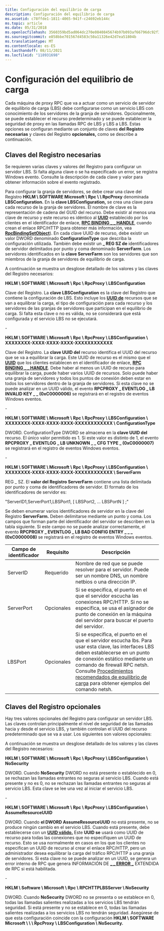 ```yaml
---
title: Configuración del equilibrio de carga
description: Configuración del equilibrio de carga
ms.assetid: c78ffde1-1811-4065-941f-c24692eb144c
ms.topic: article
ms.date: 05/31/2018
ms.openlocfilehash: 3560359bd5ad064dc270e0840845674b97b093af66796dc92f31f7a15170f467
ms.sourcegitcommit: e858bbe701567d4583c50a11326e42d7ea51804b
ms.translationtype: MT
ms.contentlocale: es-ES
ms.lasthandoff: 08/11/2021
ms.locfileid: "118931698"
---
```

# <a name="configuring-load-balancing"></a>Configuración del equilibrio de carga

Cada máquina de proxy RPC que va a actuar como un servicio de servidor de equilibrio de carga (LBS) debe configurarse como un servicio LBS con conocimiento de los servidores de la granja de servidores. Opcionalmente, se puede establecer el recurso predeterminado y se puede establecer la seguridad de proxy en las llamadas RPC de LBS y LBS a LBS. Estas opciones se configuran mediante un conjunto de claves **del Registro necesarias** y claves del Registro **opcionales,** como se describe a continuación.

## <a name="required-registry-keys"></a>Claves del Registro necesarias

Se requieren varias claves y valores del Registro para configurar un servidor LBS. Si falta alguna clave o se ha especificado un error, se registra Windows evento. Consulte la descripción de cada clave y valor para obtener información sobre el evento registrado.

Para configurar la granja de servidores, se debe crear una clave del Registro **HKLM \\ SOFTWARE Microsoft \\ Rpc \\ \\ RpcProxy** denominada **LBSConfiguration.** En la **clave LBSConfiguration,** se crea una clave para cada recurso de la granja de servidores. El nombre de clave es la representación de cadena del GUID del recurso. Debe existir al menos una clave de recurso y este recurso es idéntico al [**UUID**](./rpcdce/ns-rpcdce-uuid.md) establecido por los clientes en el identificador de enlace, [**RPC BINDING \_ \_ HANDLE**](rpc-binding-handle.md), cuando crean el enlace RPC/HTTP (para obtener más información, vea [**RpcBindingSetObject**](/windows/desktop/api/Rpcdce/nf-rpcdce-rpcbindingsetobject)). En cada clave UUID de recurso, debe existir un valor DWORD denominado **ConfigurationType** que describa la configuración utilizada. También debe existir un **\_ REG SZ de** identificadores de servidor delimitados por punto y coma denominado **ServerFarm**. Los servidores identificados en la **clave ServerFarm** son los servidores que son miembros de la granja de servidores de equilibrio de carga.

A continuación se muestra un desglose detallado de los valores y las claves del Registro necesarios:

**HKLM \\ SOFTWARE \\ Microsoft \\ Rpc \\ RpcProxy \\ LBSConfiguration**

Clave del Registro. La **clave LBSConfiguration** es la clave del Registro que contiene la configuración de LBS. Esto incluye los [**UUID de**](./rpcdce/ns-rpcdce-uuid.md) recursos que se van a equilibrar la carga, el tipo de configuración para cada recurso y los servidores de las granjas de servidores que participan en el equilibrio de carga. Si falta esta clave o no es válida, no se considerará que está configurada y el servicio LBS no se ejecutará.

\-

**HKLM \\ SOFTWARE \\ Microsoft \\ Rpc \\ RpcProxy \\ LBSConfiguration \\ XXXXXXXX-XXXX-XXXX-XXXX-XXXXXXXXXXXX**

Clave del Registro. La **clave UUID del** recurso identifica el UUID del recurso que se va a equilibrar la carga. Este UUID de recurso es el mismo que el [**UUID**](./rpcdce/ns-rpcdce-uuid.md) que los clientes establecen en el identificador de enlace, [**RPC BINDING \_ \_ HANDLE**](rpc-binding-handle.md). Debe haber al menos un UUID de recurso para equilibrar la carga, puede haber varios UUID de recursos. Solo puede haber una granja de servidores y todos los puntos de conexión deben estar en todos los servidores dentro de la granja de servidores. Si esta clave no se puede analizar en un UUID válido, el evento **RPCPROXY \_ EVENTLOG \_ LB INVALID KEY \_ \_ (0xC0000006)** se registrará en el registro de eventos Windows eventos.

\-

**HKLM \\ SOFTWARE \\ Microsoft \\ Rpc \\ RpcProxy \\ LBSConfiguration \\ XXXXXXXX-XXXX-XXXX-XXXX-XXXXXXXXXXXX \\ ConfigurationType**

DWORD. ConfigurationType DWORD se almacena en la **clave UUID del** recurso.  El único valor permitido es 1. Si este valor es distinto de 1, el evento **RPCPROXY \_ EVENTLOG \_ LB UNKNOWN \_ \_ CFG TYPE \_ (0xC0000007)** se registrará en el registro de eventos Windows eventos.

\-

**HKLM \\ SOFTWARE \\ Microsoft \\ Rpc \\ RpcProxy \\ LBSConfiguration \\ XXXXXXXX-XXXX-XXXX-XXXX-XXXXXXXXXXXX \\ ServerFarm**

REG \_ SZ. El **valor del Registro ServerFarm** contiene una lista delimitada por punto y coma de identificadores de servidor. El formato de los identificadores de servidor es:

"ServerID1,ServerPort1,LBSPort1, \[ LBSPort2, ... LBSPortN \] ;"

Se deben enumerar varios identificadores de servidor en la clave del Registro **ServerFarm.** Deben delimitarse mediante un punto y coma. Los campos que forman parte del identificador del servidor se describen en la tabla siguiente. Si este campo no se puede analizar correctamente, el evento **RPCPROXY \_ EVENTLOG \_ LB BAD CONFIG ENTRY \_ \_ \_ (0xC0000008)** se registrará en el registro de eventos Windows eventos.



| Campo de identificador | Requisito | Descripción                                                                                                                                                                                                                                                                        |
|------------------|-------------|------------------------------------------------------------------------------------------------------------------------------------------------------------------------------------------------------------------------------------------------------------------------------------|
| ServerID         | Requerido    | Nombre de red que se puede resolver para el servidor. Puede ser un nombre DNS, un nombre netbios o una dirección IP.                                                                                                                                                                                |
| ServerPort       | Opcionales    | Si se especifica, el puerto en el que el servidor escucha las conexiones RPC/HTTP. Si no se especifica, se usa el asignador de punto de conexión en la máquina del servidor para buscar el puerto del servidor.                                                                                                         |
| LBSPort          | Opcionales    | Si se especifica, el puerto en el que el servidor escucha lbs. Para usar esta clave, las interfaces LBS deben establecerse en un punto de conexión estático mediante un comando de firewall RPC netsh. Consulte [Procedimientos recomendados de equilibrio de carga](load-balancing-best-practices.md) para obtener ejemplos del comando netsh. |



 

## <a name="optional-registry-keys"></a>Claves del Registro opcionales

Hay tres valores opcionales del Registro para configurar un servidor LBS. Las claves controlan principalmente el nivel de seguridad de las llamadas hacia y desde el servicio LBS, y también controlan el UUID del recurso predeterminado que se va a usar. Los siguientes son valores opcionales:

A continuación se muestra un desglose detallado de los valores y las claves del Registro necesarios:

**HKLM \\ SOFTWARE \\ Microsoft \\ Rpc \\ RpcProxy \\ LBSConfiguration \\ NoSecurity**

DWORD. Cuando **NoSecurity** DWORD no está presente o establecido en 0, se rechazan las llamadas entrantes no seguras al servicio LBS. Cuando está presente y no es 0, no se rechazan las llamadas entrantes no seguras al servicio LBS. Esta clave se lee una vez al iniciar el servicio LBS.

\-

**HKLM \\ SOFTWARE \\ Microsoft \\ Rpc \\ RpcProxy \\ LBSConfiguration \\ AssumeResourceUUID**

DWORD. Cuando **el DWORD AssumeResourceUUID** no está presente, no se produce ningún cambio en el servicio LBS. Cuando está presente, debe establecerse con un [**UUID válido.**](./rpcdce/ns-rpcdce-uuid.md) Este **UUID se** usará como UUID de recurso para todas las conexiones que no especifiquen un UUID de recurso. Esto se usa normalmente en casos en los que los clientes no especifican un UUID de recurso al crear el enlace RPC/HTTP, pero un administrador desea equilibrar la carga del tráfico RPC/HTTP a una granja de servidores. Si esta clave no se puede analizar en un UUID, se genera un error interno de RPC que genera INFORMACIÓN DE [**\_ \_ ERROR \_**](/windows/win32/api/rpcasync/ns-rpcasync-rpc_extended_error_info) EXTENDIDA de RPC si está habilitada.

\-

**HKLM \\ Software \\ Microsoft \\ Rpc \\ RPCHTTPLBSServer \\ NoSecurity**

DWORD. Cuando **NoSecurity** DWORD no se presenta o se establece en 0, todas las llamadas salientes realizadas a los servicios LBS tendrán seguridad. Si está presente y no se establece en 0, todas las llamadas salientes realizadas a los servicios LBS no tendrán seguridad. Asegúrese de que esta configuración coincide con la configuración **HKLM \\ SOFTWARE Microsoft \\ \\ \\ RpcProxy \\ LBSConfiguration \\ NoSecurity.**

 

 